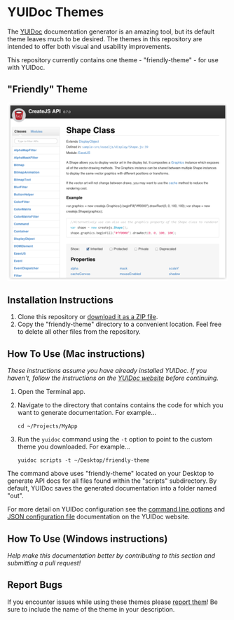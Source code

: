 # YUIDoc Themes

The [YUIDoc](http://yui.github.io/yuidoc/) documentation generator is an amazing tool, but its default theme leaves much to be desired. The themes in this repository are intended to offer both visual and usability improvements.

This repository currently contains one theme - "friendly-theme" - for use with YUIDoc.

## "Friendly" Theme

<img src="readme-assets/friendly-theme.png">

## Installation Instructions

1. Clone this repository or [download it as a ZIP file](https://github.com/Krxtopher/yuidoc-themes/archive/master.zip).
2. Copy the "friendly-theme" directory to a convenient location. Feel free to delete all other files from the repository.

## How To Use (Mac instructions)

_These instructions assume you have already installed YUIDoc. If you haven't, follow the instructions on the [YUIDoc website](http://yui.github.io/yuidoc/) before continuing._

1. Open the Terminal app.
2. Navigate to the directory that contains contains the code for which you want to generate documentation. For example...

    ```
    cd ~/Projects/MyApp
    ```

3. Run the `yuidoc` command using the `-t` option to point to the custom theme you downloaded. For example...

    ```
    yuidoc scripts -t ~/Desktop/friendly-theme
    ```

The command above uses "friendly-theme" located on your Desktop to generate API docs for all files found within the "scripts" subdirectory. By default, YUIDoc saves the generated documentation into a folder named "out".

For more detail on YUIDoc configuration see the [command line options](http://yui.github.io/yuidoc/args/index.html#command-line) and [JSON configuration file](http://yui.github.io/yuidoc/args/index.html#json) documentation on the YUIDoc website.

## How To Use (Windows instructions)

*Help make this documentation better by contributing to this section and submitting a pull request!*

## Report Bugs

If you encounter issues while using these themes please [report them](https://github.com/Krxtopher/yuidoc-themes/issues)! Be sure to include the name of the theme in your description.